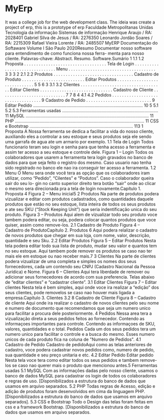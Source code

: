 # MyErp
It was a college job for the web development class. The ideia was create a project of erp, this is a prototype of erp
Faculdade Metropolitanas Unidas
Tecnologia da informação
Sistemas de informação
Henrique Araujo / RA: 2028401
Gabriel Silva de Jesus / RA: 2276350
Leonardo Jordão Soares / RA: 2215309
Rafael Vieira Lorente / RA: 2485507
MyERP
Documentação do Softaware
Volume I
São Paulo
2020Resumo
Documentar nosso software para entendimento de como funciona nossa ferra-
menta para nosso cliente.
Palavras-chave: Abstract. Resumo. Software.Sumário
1
1.1
1.2 Proposta . . . . . . . . . . . . . . . . . . . . . . . . . . . . . . . . . .
Tela de Login . . . . . . . . . . . . . . . . . . . . . . . . . . . . . . .
Menu . . . . . . . . . . . . . . . . . . . . . . . . . . . . . . . . . . . . 3
3
3
2
2.1
2.2 Produtos . . . . . . . . . . . . . . . . . . . . . . . . . . . . . . . . .
Cadastro de Produto . . . . . . . . . . . . . . . . . . . . . . . . . .
Editar Produtos . . . . . . . . . . . . . . . . . . . . . . . . . . . . . 5
5
6
3
3.1
3.2 Clientes . . . . . . . . . . . . . . . . . . . . . . . . . . . . . . . . . .
Editar Clientes . . . . . . . . . . . . . . . . . . . . . . . . . . . . . .
Cadastro de Cliente . . . . . . . . . . . . . . . . . . . . . . . . . . . 7
7
8
4
4.1
4.2 Pedidos . . . . . . . . . . . . . . . . . . . . . . . . . . . . . . . . . .
9
Cadastro de Pedido . . . . . . . . . . . . . . . . . . . . . . . . . . .
9
Editar Pedido ......................................................................................... 10
5
5.1
5.2
5.3 Ferramentas usadas .............................................................................. 11
MySQL .................................................................................................... 11
PHP ......................................................................................................... 11
CSS e Bootstrap .................................................................................... 113
1 Proposta
A Nossa ferramenta se dedica a facilitar a vida do nosso cliente, auxiliando eles
a controlar a seu estoque e seus produtos seja ele sendo uma garrafa de agua ate um
armario por exemplo.
1.1
Tela de Login
Todos funcionario teram seu login e senha para que tenha acesso a ferramenta
e assim ter acesso a seu estoque e controle dele.
Figura 1 – Login
Todos os colaboradores que usarem a ferramenta tera login gravados no banco
de dados para que seja feito o registro dos mesmo. Caso usuario nao tenha sido
registrado no banco ele nao ira conseguir ter acesso a ferramenta.
1.2
Menu
O Menu sera onde você tera as opção que os colaboradores iram utilizar,
como “Pedido”, “Cilentes” e “Podutos”. Caso o colaborador queira sair do seu lo-
gin no canto superior direito tera botão “sair” onde ao clicar o mesmo sera direcionada
pra a tela de login novamente.Capítulo 1. Proposta
4
Figura 2 – Menu inicial5
2 Produtos
Na parte de produtos podera vizualizar e editar com produtos cadastrados, como
quantidades daquele produtos que estão no seu estoque, lista inteira de todos os seus
produtos e ate seu SKU (“Stock Keeping Unit”) que seria indentificação unica do seu
produto.
Figura 3 – Produtos
Aqui alem de vizualizar todo seu produto voce tambem podera editar, ou seja,
podera colocar quantos produtos que voce quiser, assim como remove-los.
2.1
Cadastro de Produto
Figura 4 – Cadastro de ProdutoCapítulo 2. Produtos
6
Aqui podera relalizar o cadastro de novos produtos que chegar em sua loja, com
nome, valor, descrição, quantidade e seu Sku.
2.2
Editar Produtos
Figura 5 – Editar Produtos
Nesta tela podera editar todo sua lista de produto, mudar seu valor e quantos
tem no seu estoque. Aqui tambem pode remover os produtos se caso nao ter mais ele
em estoque ou nao receber mais.7
3 Clientes
Na parte de clientes podera vizualizar de uma completa e simples os nomes
dos seus fornecedores, cada um contendo seu CNPJ (Cadastro Nacional da Pessoa
Jurídica) e Nome.
Figura 6 – Clientes
Aqui tera liberdade de remover ou adicionar seus fornecedores de acordo com
sua preferencia. Telas abaixo de “editar clientes” e “cadastrar cliente”.
3.1
Editar Clientes
Figura 7 – Editar clientes
Nesta tela é bem simples, aqui onde voce ira realizar a “edição” dos seus clientes,
pode removelos se caso nao houver mais ligada a empresa.Capítulo 3. Clientes
3.2
8
Cadastro de Cliente
Figura 8 – Cadastro de cliente
Aqui onde ira realizar o cadastro de novos clientes pelo seu nome e numero de
documento que recomendamos que seja um numero unico para facilitar a procura dele
posteriormente.
4 Pedidos
Nessa area tera a vizualização direta a seus pedidos feitos ao fornecedor.
Contendo as informaçoes importantes para controle. Contendo as informaçoes de
SKU, valores, quantidades e o total.
Pedidos
Cada um dos seus pedidos tera um numero unico para facilitar o controle e a busca do
mesmo. Esses numero unicos de cada produto fica na coluna de "Numero de Pedidos".
4.1
Cadastro de Pedido
Cadastro de pedidoAqui como as telas anteriores de cadastro, voce podera cadastrar novos pedidos
como, numero de pedido, sua quantidade e seu preço unitaria e etc.
4.2
Editar Pedido
Editar pedido
Nesta tela voce tera como editar todos os seus pedidos e tambem remove-los se caso
nao querer mais o produto que mencionou antes.5 Ferramentas usadas
5.1
MySQL
Com as informações dadas pelo nosso cliente, usamos o banco de dados MySQL para
cadastrar os login de todos os colaboradores e regras de uso.
[Disponibilizados a estrutura do banco de dados que usamos em arquivo separados.
5.2
PHP
Todas regras de Acesso, edição e adição de produtos foram desenvolvidos em cima da
linguagem PHP.
[Disponibilizados a estrutura do banco de dados que usamos em arquivo separados].
5.3
CSS e Bootstrap
Todo o Design das telas foram feitas em css e a framework Bootstrap.
[Disponibilizados a estrutura do banco de dados que usamos em arquivo separados.
